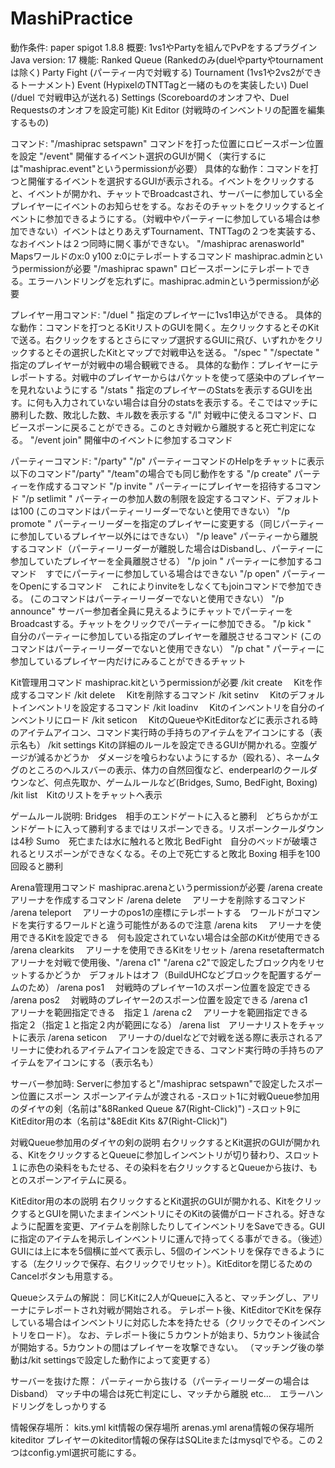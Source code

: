 
# MashiPractice
動作条件: paper spigot 1.8.8
概要: 1vs1やPartyを組んでPvPをするプラグイン
Java version: 17
機能:
Ranked Queue (Rankedのみ(duelやpartyやtournamentは除く)
Party Fight (パーティー内で対戦する)
Tournament (1vs1や2vs2ができるトーナメント)
Event (HypixelのTNTTagと一緒のものを実装したい)
Duel (/duel <player>で対戦申込が送れる)
Settings (Scoreboardのオンオフや、Duel Requestsのオンオフを設定可能)
Kit Editor (対戦時のインベントリの配置を編集するもの)

コマンド:
"/mashiprac setspawn" コマンドを打った位置にロビースポーン位置を設定
"/event" 開催するイベント選択のGUIが開く（実行するには"mashiprac.event"というpermissionが必要）
具体的な動作：コマンドを打つと開催するイベントを選択するGUIが表示される。イベントをクリックすると、イベントが開かれ、チャットでBroadcastされ、サーバーに参加している全プレイヤーにイベントのお知らせをする。なおそのチャットをクリックするとイベントに参加できるようにする。（対戦中やパーティーに参加している場合は参加できない）イベントはとりあえずTournament、TNTTagの２つを実装する、なおイベントは２つ同時に開く事ができない。
"/mashiprac arenasworld" Mapsワールドのx:0 y100 z:0にテレポートするコマンド mashiprac.adminというpermissionが必要
"/mashiprac spawn" ロビースポーンにテレポートできる。エラーハンドリングを忘れずに。mashiprac.adminというpermissionが必要

プレイヤー用コマンド:
"/duel <player>" 指定のプレイヤーに1vs1申込ができる。
具体的な動作：コマンドを打つとるKitリストのGUIを開く。左クリックするとそのKitで送る。右クリックをするとさらにマップ選択するGUIに飛び、いずれかをクリックするとその選択したKitとマップで対戦申込を送る。
"/spec <player>" "/spectate <player>" 指定のプレイヤーが対戦中の場合観戦できる。
具体的な動作：プレイヤーにテレポートする。対戦中のプレイヤーからはパケットを使って感染中のプレイヤーを見れないようにする
"/stats <player>" 指定のプレイヤーのStatsを表示するGUIを出す。<player>に何も入力されていない場合は自分のstatsを表示する。そこではマッチに勝利した数、敗北した数、キル数を表示する
"/l" 対戦中に使えるコマンド、ロビースポーンに戻ることができる。このとき対戦から離脱すると死亡判定になる。
"/event join" 開催中のイベントに参加するコマンド

パーティーコマンド:
"/party" "/p" パーティーコマンドのHelpをチャットに表示
以下のコマンド"/party" "/team"の場合でも同じ動作をする
"/p create" パーティーを作成するコマンド
"/p invite <player>" パーティーにプレイヤーを招待するコマンド
"/p setlimit <limit>" パーティーの参加人数の制限を設定するコマンド、デフォルトは100 (このコマンドはパーティーリーダーでないと使用できない）
"/p promote <player>" パーティーリーダーを指定のプレイヤーに変更する（同じパーティーに参加しているプレイヤー以外にはできない）
"/p leave" パーティーから離脱するコマンド（パーティーリーダーが離脱した場合はDisbandし、パーティーに参加していたプレイヤーを全員離脱させる）
"/p join <player>" パーティーに参加するコマンド　すでにパーティーに参加している場合はできない
"/p open" パーティーをOpenにするコマンド　これによりinviteをしなくてもjoinコマンドで参加できる。 (このコマンドはパーティーリーダーでないと使用できない）
"/p announce" サーバー参加者全員に見えるようにチャットでパーティーをBroadcastする。チャットをクリックでパーティーに参加できる。
"/p kick <player>"　自分のパーティーに参加している指定のプレイヤーを離脱させるコマンド (このコマンドはパーティーリーダーでないと使用できない）
"/p chat <message>" パーティーに参加しているプレイヤー内だけにみることができるチャット

Kit管理用コマンド mashiprac.kitというpermissionが必要
/kit create <kitname>　Kitを作成するコマンド
/kit delete <kitname>　Kitを削除するコマンド
/kit setinv <kitname>　Kitのデフォルトインベントリを設定するコマンド
/kit loadinv <kitname>　Kitのインベントリを自分のインベントリにロード
/kit seticon <kitname>　KitのQueueやKitEditorなどに表示される時のアイテムアイコン、コマンド実行時の手持ちのアイテムをアイコンにする（表示名も）
/kit settings <kitname> Kitの詳細のルールを設定できるGUIが開かれる。空腹ゲージが減るかどうか　ダメージを喰らわないようにするか（殴れる）、ネームタグのところのヘルスバーの表示、体力の自然回復など、enderpearlのクールダウンなど、何点先取か、ゲームルールなど(Bridges, Sumo, BedFight, Boxing)
/kit list　Kitのリストをチャットへ表示

ゲームルール説明:
Bridges　相手のエンドゲートに入ると勝利　どちらかがエンドゲートに入って勝利するまではリスポーンできる。リスポーンクールダウンは4秒
Sumo　死亡または水に触れると敗北
BedFight　自分のベッドが破壊されるとリスポーンができなくなる。その上で死亡すると敗北
Boxing 相手を100回殴ると勝利

Arena管理用コマンド mashiprac.arenaというpermissionが必要
/arena create <arenaname>　アリーナを作成するコマンド
/arena delete <arenaname>　アリーナを削除するコマンド
/arena teleport <arenaname>　アリーナのpos1の座標にテレポートする　ワールドがコマンドを実行するワールドと違う可能性があるので注意
/arena kits <arenaname>　アリーナを使用できるKitを設定できる　何も設定されていない場合は全部のKitが使用できる
/arena clearkits <arenaname>　アリーナを使用できるKitをリセット
/arena resetaftermatch <arenaname>　アリーナを対戦で使用後、"/arena c1" "/arena c2"で設定したブロック内をリセットするかどうか　デフォルトはオフ（BuildUHCなどブロックを配置するゲームのため）
/arena pos1 <arenaname>　対戦時のプレイヤー1のスポーン位置を設定できる
/arena pos2 <arenaname>　対戦時のプレイヤー2のスポーン位置を設定できる
/arena c1 <arenaname>　アリーナを範囲指定できる　指定１
/arena c2 <arenaname>　アリーナを範囲指定できる　指定２（指定１と指定２内が範囲になる）
/arena list　アリーナリストをチャットに表示
/arena seticon <arenaname>　アリーナの/duelなどで対戦を送る際に表示されるアリーナに使われるアイテムアイコンを設定できる、コマンド実行時の手持ちのアイテムをアイコンにする（表示名も）

サーバー参加時:
Serverに参加すると"/mashiprac setspawn"で設定したスポーン位置にスポーン
スポーンアイテムが渡される
-スロット1に対戦Queue参加用のダイヤの剣（名前は"&8Ranked Queue &7(Right-Click)")
-スロット9にKitEditor用の本（名前は"&8Edit Kits &7(Right-Click)")

対戦Queue参加用のダイヤの剣の説明
右クリックするとKit選択のGUIが開かれる、KitをクリックするとQueueに参加しインベントリが切り替わり、スロット１に赤色の染料をもたせる、その染料を右クリックするとQueueから抜け、もとのスポーンアイテムに戻る。

KitEditor用の本の説明
右クリックするとKit選択のGUIが開かれる、KitをクリックするとGUIを開いたままインベントリにそのKitの装備がロードされる。好きなように配置を変更、アイテムを削除したりしてインベントリをSaveできる。GUIに指定のアイテムを掲示しインベントリに運んで持ってくる事ができる。（後述）GUIには上に本を5個横に並べて表示し、5個のインベントリを保存できるようにする（左クリックで保存、右クリックでリセット）。KitEditorを閉じるためのCancelボタンも用意する。

Queueシステムの解説：
同じKitに2人がQueueに入ると、マッチングし、アリーナにテレポートされ対戦が開始される。
テレポート後、KitEditorでKitを保存している場合はインベントリに対応した本を持たせる（クリックでそのインベントリをロード）。
なお、テレポート後に５カウントが始まり、5カウント後試合が開始する。5カウントの間はプレイヤーを攻撃できない。
（マッチング後の挙動は/kit settingsで設定した動作によって変更する）

サーバーを抜けた際：
パーティーから抜ける（パーティーリーダーの場合はDisband）
マッチ中の場合は死亡判定にし、マッチから離脱
etc...　エラーハンドリングをしっかりする

情報保存場所：
kits.yml kit情報の保存場所
arenas.yml arena情報の保存場所
kiteditor プレイヤーのkiteditor情報の保存はSQLiteまたはmysqlでやる。この２つはconfig.yml選択可能にする。

